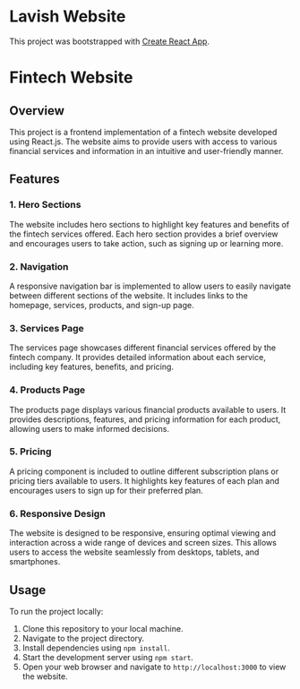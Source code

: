 # Lavish Website  

This project was bootstrapped with [Create React App](https://github.com/facebook/create-react-app).

# Fintech Website

## Overview

This project is a frontend implementation of a fintech website developed using React.js. The website aims to provide users with access to various financial services and information in an intuitive and user-friendly manner.

## Features

### 1. Hero Sections

The website includes hero sections to highlight key features and benefits of the fintech services offered. Each hero section provides a brief overview and encourages users to take action, such as signing up or learning more.

### 2. Navigation

A responsive navigation bar is implemented to allow users to easily navigate between different sections of the website. It includes links to the homepage, services, products, and sign-up page.

### 3. Services Page

The services page showcases different financial services offered by the fintech company. It provides detailed information about each service, including key features, benefits, and pricing.

### 4. Products Page

The products page displays various financial products available to users. It provides descriptions, features, and pricing information for each product, allowing users to make informed decisions.

### 5. Pricing

A pricing component is included to outline different subscription plans or pricing tiers available to users. It highlights key features of each plan and encourages users to sign up for their preferred plan.

### 6. Responsive Design

The website is designed to be responsive, ensuring optimal viewing and interaction across a wide range of devices and screen sizes. This allows users to access the website seamlessly from desktops, tablets, and smartphones.

## Usage

To run the project locally:

1. Clone this repository to your local machine.
2. Navigate to the project directory.
3. Install dependencies using `npm install`.
4. Start the development server using `npm start`.
5. Open your web browser and navigate to `http://localhost:3000` to view the website.

